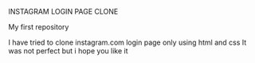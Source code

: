 INSTAGRAM LOGIN PAGE CLONE

My first repository

I have tried to clone instagram.com login page only using html and css
It was not perfect but i hope you like it
